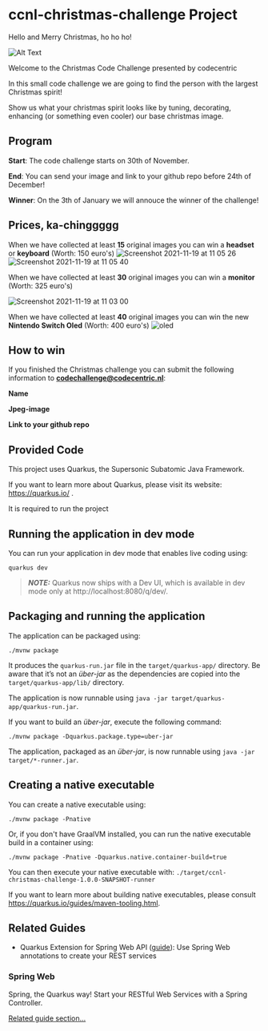 # ccnl-christmas-challenge Project

Hello and Merry Christmas, ho ho ho!

![Alt Text](https://media3.giphy.com/media/dXtpREchVgDiEWp1TA/giphy.gif?cid=ecf05e47fdsh55yxi0rqq1exoif905eqc3kkani011znqvzw&rid=giphy.gif)

Welcome to the Christmas Code Challenge presented by codecentric

In this small code challenge we are going to find the person with the largest Christmas spirit!

Show us what your christmas spirit looks like by tuning, decorating, enhancing (or something even cooler) our base christmas image.

## Program

**Start**: The code challenge starts on 30th of November.

**End**: You can send your image and link to your github repo before 24th of December!

**Winner**: On the 3th of January we will annouce the winner of the challenge! 

## Prices, ka-chinggggg
When we have collected at least **15** original images you can win a **headset** or **keyboard** (Worth: 150 euro's)
![Screenshot 2021-11-19 at 11 05 26](https://user-images.githubusercontent.com/36627455/142604740-14cdb6af-8788-412a-8412-64a1925b26f3.png)
![Screenshot 2021-11-19 at 11 05 40](https://user-images.githubusercontent.com/36627455/142604788-cbfaf53d-ffac-4496-a3ff-291c8e295c29.png)

When we have collected at least **30** original images you can win a **monitor** (Worth: 325 euro's)

![Screenshot 2021-11-19 at 11 03 00](https://user-images.githubusercontent.com/36627455/142604367-5bf3bf73-2dc9-446e-bdd6-bf0186040cdb.png)


When we have collected at least **40** original images you can win the new **Nintendo Switch Oled** (Worth: 400 euro's)
![oled](https://user-images.githubusercontent.com/36627455/142602456-568fa04e-acf2-4d90-86fa-613707b79d7b.jpeg)

## How to win

If you finished the Christmas challenge you can submit the following information to **codechallenge@codecentric.nl**:

**Name**

**Jpeg-image**

**Link to your github repo**

## Provided Code
This project uses Quarkus, the Supersonic Subatomic Java Framework.

If you want to learn more about Quarkus, please visit its website: https://quarkus.io/ .

It is required to run the project

## Running the application in dev mode

You can run your application in dev mode that enables live coding using:
```
quarkus dev
```

> **_NOTE:_**  Quarkus now ships with a Dev UI, which is available in dev mode only at http://localhost:8080/q/dev/.

## Packaging and running the application

The application can be packaged using:
```shell script
./mvnw package
```
It produces the `quarkus-run.jar` file in the `target/quarkus-app/` directory.
Be aware that it’s not an _über-jar_ as the dependencies are copied into the `target/quarkus-app/lib/` directory.

The application is now runnable using `java -jar target/quarkus-app/quarkus-run.jar`.

If you want to build an _über-jar_, execute the following command:
```shell script
./mvnw package -Dquarkus.package.type=uber-jar
```

The application, packaged as an _über-jar_, is now runnable using `java -jar target/*-runner.jar`.

## Creating a native executable

You can create a native executable using: 
```shell script
./mvnw package -Pnative
```

Or, if you don't have GraalVM installed, you can run the native executable build in a container using: 
```shell script
./mvnw package -Pnative -Dquarkus.native.container-build=true
```

You can then execute your native executable with: `./target/ccnl-christmas-challenge-1.0.0-SNAPSHOT-runner`

If you want to learn more about building native executables, please consult https://quarkus.io/guides/maven-tooling.html.

## Related Guides

- Quarkus Extension for Spring Web API ([guide](https://quarkus.io/guides/spring-web)): Use Spring Web annotations to create your REST services


### Spring Web

Spring, the Quarkus way! Start your RESTful Web Services with a Spring Controller.

[Related guide section...](https://quarkus.io/guides/spring-web#greetingcontroller)
